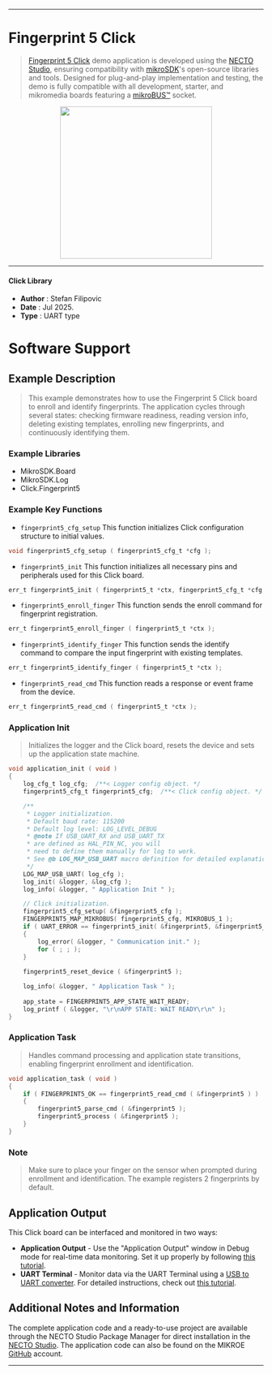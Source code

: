
---
# Fingerprint 5 Click

> [Fingerprint 5 Click](https://www.mikroe.com/?pid_product=MIKROE-6787) demo application is developed using
the [NECTO Studio](https://www.mikroe.com/necto), ensuring compatibility with [mikroSDK](https://www.mikroe.com/mikrosdk)'s
open-source libraries and tools. Designed for plug-and-play implementation and testing, the demo is fully compatible with
all development, starter, and mikromedia boards featuring a [mikroBUS&trade;](https://www.mikroe.com/mikrobus) socket.

<p align="center">
  <img src="https://www.mikroe.com/?pid_product=MIKROE-6787&image=1" height=300px>
</p>

---

#### Click Library

- **Author**        : Stefan Filipovic
- **Date**          : Jul 2025.
- **Type**          : UART type

# Software Support

## Example Description

> This example demonstrates how to use the Fingerprint 5 Click board to enroll and identify fingerprints.
The application cycles through several states: checking firmware readiness, reading version info, 
deleting existing templates, enrolling new fingerprints, and continuously identifying them.

### Example Libraries

- MikroSDK.Board
- MikroSDK.Log
- Click.Fingerprint5

### Example Key Functions

- `fingerprint5_cfg_setup` This function initializes Click configuration structure to initial values.
```c
void fingerprint5_cfg_setup ( fingerprint5_cfg_t *cfg );
```

- `fingerprint5_init` This function initializes all necessary pins and peripherals used for this Click board.
```c
err_t fingerprint5_init ( fingerprint5_t *ctx, fingerprint5_cfg_t *cfg );
```

- `fingerprint5_enroll_finger` This function sends the enroll command for fingerprint registration.
```c
err_t fingerprint5_enroll_finger ( fingerprint5_t *ctx );
```

- `fingerprint5_identify_finger` This function sends the identify command to compare the input fingerprint with existing templates.
```c
err_t fingerprint5_identify_finger ( fingerprint5_t *ctx );
```

- `fingerprint5_read_cmd` This function reads a response or event frame from the device.
```c
err_t fingerprint5_read_cmd ( fingerprint5_t *ctx );
```

### Application Init

> Initializes the logger and the Click board, resets the device and sets up the application state machine.

```c
void application_init ( void )
{
    log_cfg_t log_cfg;  /**< Logger config object. */
    fingerprint5_cfg_t fingerprint5_cfg;  /**< Click config object. */

    /** 
     * Logger initialization.
     * Default baud rate: 115200
     * Default log level: LOG_LEVEL_DEBUG
     * @note If USB_UART_RX and USB_UART_TX 
     * are defined as HAL_PIN_NC, you will 
     * need to define them manually for log to work. 
     * See @b LOG_MAP_USB_UART macro definition for detailed explanation.
     */
    LOG_MAP_USB_UART( log_cfg );
    log_init( &logger, &log_cfg );
    log_info( &logger, " Application Init " );

    // Click initialization.
    fingerprint5_cfg_setup( &fingerprint5_cfg );
    FINGERPRINT5_MAP_MIKROBUS( fingerprint5_cfg, MIKROBUS_1 );
    if ( UART_ERROR == fingerprint5_init( &fingerprint5, &fingerprint5_cfg ) ) 
    {
        log_error( &logger, " Communication init." );
        for ( ; ; );
    }
    
    fingerprint5_reset_device ( &fingerprint5 );

    log_info( &logger, " Application Task " );
    
    app_state = FINGERPRINT5_APP_STATE_WAIT_READY;
    log_printf ( &logger, "\r\nAPP STATE: WAIT READY\r\n" );
}
```

### Application Task

> Handles command processing and application state transitions, enabling fingerprint enrollment and identification.

```c
void application_task ( void )
{
    if ( FINGERPRINT5_OK == fingerprint5_read_cmd ( &fingerprint5 ) )
    {
        fingerprint5_parse_cmd ( &fingerprint5 );
        fingerprint5_process ( &fingerprint5 );
    }
}
```

### Note

> Make sure to place your finger on the sensor when prompted during enrollment and identification.
The example registers 2 fingerprints by default.

## Application Output

This Click board can be interfaced and monitored in two ways:
- **Application Output** - Use the "Application Output" window in Debug mode for real-time data monitoring.
Set it up properly by following [this tutorial](https://www.youtube.com/watch?v=ta5yyk1Woy4).
- **UART Terminal** - Monitor data via the UART Terminal using
a [USB to UART converter](https://www.mikroe.com/click/interface/usb?interface*=uart,uart). For detailed instructions,
check out [this tutorial](https://help.mikroe.com/necto/v2/Getting%20Started/Tools/UARTTerminalTool).

## Additional Notes and Information

The complete application code and a ready-to-use project are available through the NECTO Studio Package Manager for 
direct installation in the [NECTO Studio](https://www.mikroe.com/necto). The application code can also be found on
the MIKROE [GitHub](https://github.com/MikroElektronika/mikrosdk_click_v2) account.

---
